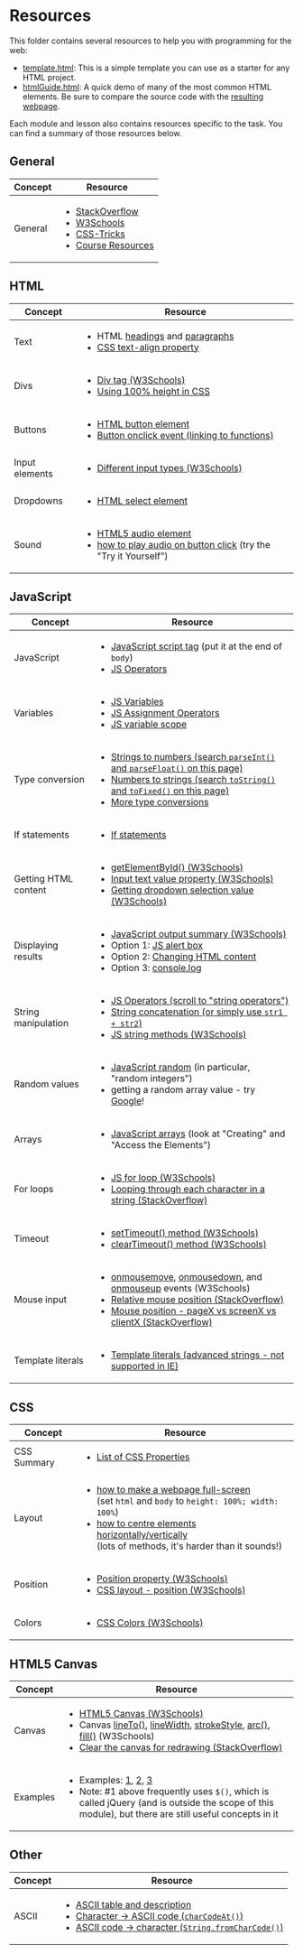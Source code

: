 # Resources

This folder contains several resources to help you with programming for the web:

- [template.html](./template.html): This is a simple template you can use as a starter for any HTML project.
- [htmlGuide.html](./htmlGuide.html): A quick demo of many of the most common HTML elements. Be sure to compare the source code with the [resulting webpage](https://northcotehs.github.io/10MPRO/resources/htmlGuide.html).

Each module and lesson also contains resources specific to the task. You can find a summary of those resources below.

## General

| Concept     | Resource |
|-------------|----------|
| General     | <ul><li>[StackOverflow](https://stackoverflow.com/)</li><li>[W3Schools](https://www.w3schools.com/)</li><li>[CSS-Tricks](https://css-tricks.com/)</li><li>[Course Resources](/resources/)</li></ul> |

## HTML

| Concept     | Resource |
|-------------|----------|
| Text        | <ul><li>HTML [headings](https://www.w3schools.com/html/html_headings.asp) and [paragraphs](https://www.w3schools.com/html/html_paragraphs.asp)</li><li>[CSS text-align property](https://www.w3schools.com/cssref/pr_text_text-align.asp)</li></ul> |
| Divs        | <ul><li>[Div tag (W3Schools)](https://www.w3schools.com/tags/tag_div.asp)</li><li>[Using 100% height in CSS](https://mattboldt.com/css-100-percent-height/)</li></ul> |
| Buttons     | <ul><li>[HTML button element](https://www.w3schools.com/tags/tag_button.asp)</li><li>[Button onclick event (linking to functions)](https://www.w3schools.com/jsref/event_onclick.asp)</li></ul> |
| Input elements | <ul><li>[Different input types (W3Schools)](https://www.w3schools.com/tags/att_input_type.asp)</li></ul> |
| Dropdowns   | <ul><li>[HTML select element](https://www.w3schools.com/tags/tag_select.asp)</li></ul> |
| Sound       | <ul><li>[HTML5 audio element](https://www.w3schools.com/html/html5_audio.asp)</li><li>[how to play audio on button click](https://www.w3schools.com/jsref/met_audio_play.asp) (try the "Try it Yourself")</li></ul> |

## JavaScript

| Concept              | Resource |
|----------------------|----------|
| JavaScript           | <ul><li>[JavaScript script tag](https://www.w3schools.com/js/js_whereto.asp) (put it at the end of `body`)</li><li>[JS Operators](https://www.w3schools.com/js/js_operators.asp)</li></ul> |
| Variables            | <ul><li>[JS Variables](https://www.w3schools.com/js/js_assignment.asp)</li><li>[JS Assignment Operators](https://www.w3schools.com/js/js_assignment.asp)</li><li>[JS variable scope](https://www.w3schools.com/js/js_scope.asp)</li></ul> |
| Type conversion      | <ul><li>[Strings to numbers (search `parseInt()` and `parseFloat()` on this page)](https://www.w3schools.com/js/js_number_methods.asp)</li><li>[Numbers to strings (search `toString()` and `toFixed()` on this page)](https://www.w3schools.com/js/js_number_methods.asp)</li><li>[More type conversions](https://www.w3schools.com/js/js_type_conversion.asp)</li></ul> |
| If statements        | <ul><li>[If statements](https://www.w3schools.com/js/js_if_else.asp)</li></ul> |
| Getting HTML content | <ul><li>[getElementById() (W3Schools)](https://www.w3schools.com/jsref/met_document_getelementbyid.asp)</li><li>[Input text value property (W3Schools)](https://www.w3schools.com/jsref/prop_text_value.asp)</li><li>[Getting dropdown selection value (W3Schools)](https://www.w3schools.com/jsref/prop_select_value.asp)</li></ul> |
| Displaying results   | <ul><li>[JavaScript output summary (W3Schools)](https://www.w3schools.com/js/js_output.asp)</li><li>Option 1: [JS alert box](https://www.w3schools.com/js/js_popup.asp)</li><li>Option 2: [Changing HTML content](https://www.w3schools.com/js/js_htmldom_html.asp)</li><li>Option 3: [console.log](https://www.w3schools.com/jsref/met_console_log.asp)</li></ul> |
| String manipulation  | <ul><li>[JS Operators (scroll to "string operators")](https://www.w3schools.com/js/js_operators.asp)</li><li>[String concatenation (or simply use `str1 + str2`)](https://www.w3schools.com/jsref/jsref_concat_string.asp)</li><li>[JS string methods (W3Schools)](https://www.w3schools.com/js/js_string_methods.asp)</li></ul> |
| Random values        | <ul><li>[JavaScript random](https://www.w3schools.com/js/js_random.asp) (in particular, "random integers")</li><li>getting a random array value - try [Google](https://www.google.com.au/)!</li></ul> |
| Arrays               | <ul><li>[JavaScript arrays](https://www.w3schools.com/js/js_arrays.asp) (look at "Creating" and "Access the Elements")</li></ul> |
| For loops            | <ul><li>[JS for loop (W3Schools)](https://www.w3schools.com/js/js_loop_for.asp)</li><li>[Looping through each character in a string (StackOverflow)](https://stackoverflow.com/a/1967132/4080966)</li></ul> |
| Timeout              | <ul><li>[setTimeout() method (W3Schools)](https://www.w3schools.com/jsref/met_win_settimeout.asp)</li><li>[clearTimeout() method (W3Schools)](https://www.w3schools.com/jsref/met_win_cleartimeout.asp)</li></ul> |
| Mouse input          | <ul><li>[onmousemove](https://www.w3schools.com/jsref/event_onmousemove.asp), [onmousedown](https://www.w3schools.com/jsref/event_onmousedown.asp), and [onmouseup](https://www.w3schools.com/jsref/event_onmouseup.asp) events (W3Schools)</li><li>[Relative mouse position (StackOverflow)](https://stackoverflow.com/a/42111623/4080966)</li><li>[Mouse position - pageX vs screenX vs clientX (StackOverflow)](https://stackoverflow.com/a/9335517)</li></ul> |
| Template literals    | <ul><li>[Template literals (advanced strings - not supported in IE)](https://developer.mozilla.org/en-US/docs/Web/JavaScript/Reference/Template_literals)</li></ul> |

## CSS

| Concept       | Resource |
|---------------|----------|
| CSS Summary   | <ul><li>[List of CSS Properties](https://www.w3schools.com/cssref/)</li></ul> |
| Layout        | <ul><li>[how to make a webpage full-screen](https://stackoverflow.com/a/8464208)<br />(set `html` and `body` to `height: 100%; width: 100%`)</li><li>[how to centre elements horizontally/vertically](https://css-tricks.com/centering-css-complete-guide/)<br />(lots of methods, it's harder than it sounds!)</li></ul>
| Position      | <ul><li>[Position property (W3Schools)](https://www.w3schools.com/cssref/pr_class_position.asp)</li><li>[CSS layout - position (W3Schools)](https://www.w3schools.com/css/css_positioning.asp)</li></ul> |
| Colors        | <ul><li>[CSS Colors (W3Schools)](https://www.w3schools.com/cssref/css_colors_legal.asp)</li></ul> |

## HTML5 Canvas

| Concept       | Resource |
|---------------|----------|
| Canvas        | <ul><li>[HTML5 Canvas (W3Schools)](https://www.w3schools.com/html/html5_canvas.asp)</li><li>Canvas [lineTo()](https://www.w3schools.com/tags/canvas_lineto.asp), [lineWidth](https://www.w3schools.com/tags/canvas_linewidth.asp), [strokeStyle](https://www.w3schools.com/tags/canvas_strokestyle.asp), [arc()](https://www.w3schools.com/tags/canvas_arc.asp), [fill()](https://www.w3schools.com/tags/canvas_fill.asp) (W3Schools)</li><li>[Clear the canvas for redrawing (StackOverflow)](https://stackoverflow.com/a/2142549/4080966)</li></ul> |
| Examples      | <ul><li>Examples: [1](https://www.codicode.com/art/how_to_draw_on_a_html5_canvas_with_a_mouse.aspx), [2](https://stackoverflow.com/a/8398189), [3](https://medium.com/@jagadeshanh/html5-canvas-click-and-draw-f665e02f5744)</li><li>Note: #1 above frequently uses `$()`, which is called jQuery (and is outside the scope of this module), but there are still useful concepts in it</li></ul> |

## Other

| Concept       | Resource |
|---------------|----------|
| ASCII         | <ul><li>[ASCII table and description](http://www.asciitable.com/)</li><li>[Character -> ASCII code (`charCodeAt()`)](https://www.w3schools.com/jsref/jsref_charcodeat.asp)</li><li>[ASCII code -> character (`String.fromCharCode()`)](https://www.w3schools.com/jsref/jsref_fromcharcode.asp)</li></ul> |
